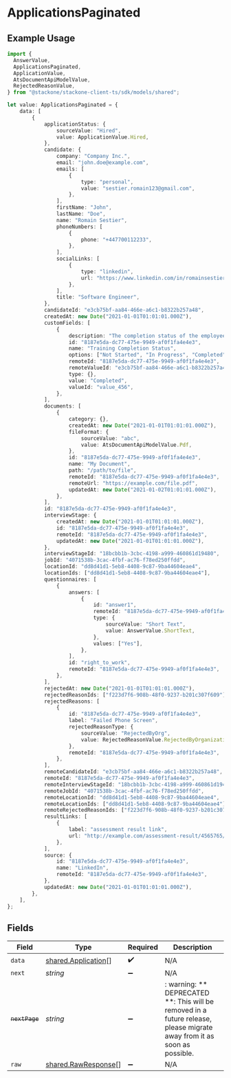 # ApplicationsPaginated

## Example Usage

```typescript
import {
  AnswerValue,
  ApplicationsPaginated,
  ApplicationValue,
  AtsDocumentApiModelValue,
  RejectedReasonValue,
} from "@stackone/stackone-client-ts/sdk/models/shared";

let value: ApplicationsPaginated = {
    data: [
        {
            applicationStatus: {
                sourceValue: "Hired",
                value: ApplicationValue.Hired,
            },
            candidate: {
                company: "Company Inc.",
                email: "john.doe@example.com",
                emails: [
                    {
                        type: "personal",
                        value: "sestier.romain123@gmail.com",
                    },
                ],
                firstName: "John",
                lastName: "Doe",
                name: "Romain Sestier",
                phoneNumbers: [
                    {
                        phone: "+447700112233",
                    },
                ],
                socialLinks: [
                    {
                        type: "linkedin",
                        url: "https://www.linkedin.com/in/romainsestier/",
                    },
                ],
                title: "Software Engineer",
            },
            candidateId: "e3cb75bf-aa84-466e-a6c1-b8322b257a48",
            createdAt: new Date("2021-01-01T01:01:01.000Z"),
            customFields: [
                {
                    description: "The completion status of the employee's training.",
                    id: "8187e5da-dc77-475e-9949-af0f1fa4e4e3",
                    name: "Training Completion Status",
                    options: ["Not Started", "In Progress", "Completed", "Overdue"],
                    remoteId: "8187e5da-dc77-475e-9949-af0f1fa4e4e3",
                    remoteValueId: "e3cb75bf-aa84-466e-a6c1-b8322b257a48",
                    type: {},
                    value: "Completed",
                    valueId: "value_456",
                },
            ],
            documents: [
                {
                    category: {},
                    createdAt: new Date("2021-01-01T01:01:01.000Z"),
                    fileFormat: {
                        sourceValue: "abc",
                        value: AtsDocumentApiModelValue.Pdf,
                    },
                    id: "8187e5da-dc77-475e-9949-af0f1fa4e4e3",
                    name: "My Document",
                    path: "/path/to/file",
                    remoteId: "8187e5da-dc77-475e-9949-af0f1fa4e4e3",
                    remoteUrl: "https://example.com/file.pdf",
                    updatedAt: new Date("2021-01-02T01:01:01.000Z"),
                },
            ],
            id: "8187e5da-dc77-475e-9949-af0f1fa4e4e3",
            interviewStage: {
                createdAt: new Date("2021-01-01T01:01:01.000Z"),
                id: "8187e5da-dc77-475e-9949-af0f1fa4e4e3",
                remoteId: "8187e5da-dc77-475e-9949-af0f1fa4e4e3",
                updatedAt: new Date("2021-01-01T01:01:01.000Z"),
            },
            interviewStageId: "18bcbb1b-3cbc-4198-a999-460861d19480",
            jobId: "4071538b-3cac-4fbf-ac76-f78ed250ffdd",
            locationId: "dd8d41d1-5eb8-4408-9c87-9ba44604eae4",
            locationIds: ["dd8d41d1-5eb8-4408-9c87-9ba44604eae4"],
            questionnaires: [
                {
                    answers: [
                        {
                            id: "answer1",
                            remoteId: "8187e5da-dc77-475e-9949-af0f1fa4e4e3",
                            type: {
                                sourceValue: "Short Text",
                                value: AnswerValue.ShortText,
                            },
                            values: ["Yes"],
                        },
                    ],
                    id: "right_to_work",
                    remoteId: "8187e5da-dc77-475e-9949-af0f1fa4e4e3",
                },
            ],
            rejectedAt: new Date("2021-01-01T01:01:01.000Z"),
            rejectedReasonIds: ["f223d7f6-908b-48f0-9237-b201c307f609"],
            rejectedReasons: [
                {
                    id: "8187e5da-dc77-475e-9949-af0f1fa4e4e3",
                    label: "Failed Phone Screen",
                    rejectedReasonType: {
                        sourceValue: "RejectedByOrg",
                        value: RejectedReasonValue.RejectedByOrganization,
                    },
                    remoteId: "8187e5da-dc77-475e-9949-af0f1fa4e4e3",
                },
            ],
            remoteCandidateId: "e3cb75bf-aa84-466e-a6c1-b8322b257a48",
            remoteId: "8187e5da-dc77-475e-9949-af0f1fa4e4e3",
            remoteInterviewStageId: "18bcbb1b-3cbc-4198-a999-460861d19480",
            remoteJobId: "4071538b-3cac-4fbf-ac76-f78ed250ffdd",
            remoteLocationId: "dd8d41d1-5eb8-4408-9c87-9ba44604eae4",
            remoteLocationIds: ["dd8d41d1-5eb8-4408-9c87-9ba44604eae4"],
            remoteRejectedReasonIds: ["f223d7f6-908b-48f0-9237-b201c307f609"],
            resultLinks: [
                {
                    label: "assessment result link",
                    url: "http://example.com/assessment-result/4565765/data",
                },
            ],
            source: {
                id: "8187e5da-dc77-475e-9949-af0f1fa4e4e3",
                name: "LinkedIn",
                remoteId: "8187e5da-dc77-475e-9949-af0f1fa4e4e3",
            },
            updatedAt: new Date("2021-01-01T01:01:01.000Z"),
        },
    ],
};
```

## Fields

| Field                                                                                                                   | Type                                                                                                                    | Required                                                                                                                | Description                                                                                                             |
| ----------------------------------------------------------------------------------------------------------------------- | ----------------------------------------------------------------------------------------------------------------------- | ----------------------------------------------------------------------------------------------------------------------- | ----------------------------------------------------------------------------------------------------------------------- |
| `data`                                                                                                                  | [shared.Application](../../../sdk/models/shared/application.md)[]                                                       | :heavy_check_mark:                                                                                                      | N/A                                                                                                                     |
| `next`                                                                                                                  | *string*                                                                                                                | :heavy_minus_sign:                                                                                                      | N/A                                                                                                                     |
| ~~`nextPage`~~                                                                                                          | *string*                                                                                                                | :heavy_minus_sign:                                                                                                      | : warning: ** DEPRECATED **: This will be removed in a future release, please migrate away from it as soon as possible. |
| `raw`                                                                                                                   | [shared.RawResponse](../../../sdk/models/shared/rawresponse.md)[]                                                       | :heavy_minus_sign:                                                                                                      | N/A                                                                                                                     |